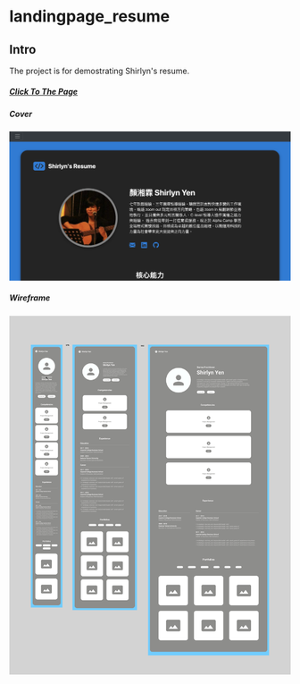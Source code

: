 # landingpage_resume

<h2>Intro</h2>

The project is for demostrating Shirlyn's resume.

<a href="https://autoimpact.github.io/landingpage_resume/"><h5>Click To The Page</h5></a>


<h5>Cover</h5>
<img src="https://github.com/autoimpact/landingpage_resume/blob/master/readme/cover_img.png" alt="cover-image">

<h5>Wireframe</h5>
<img src="https://github.com/autoimpact/landingpage_resume/blob/master/wireframe_figma/landingpage_resume_wireframe.png" alt="wireframe">

